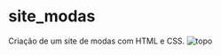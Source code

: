 # site_modas
Criação de um site de modas com HTML e CSS.
![topo](https://github.com/williamvianna/site_modas/assets/88806375/89f9a5a9-817c-4f24-b7ab-fae20bda949e)
